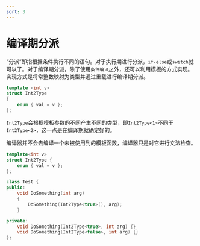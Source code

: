 ```yaml
---
sort: 3
---
```


#  编译期分派

“分派”即指根据条件执行不同的语句。对于执行期进行分派，`if-else`或`switch`就可以了。对于编译期分派，除了使用`条件编译`之外，还可以利用模板的方式实现。实现方式是将常整数映射为类型并通过重载进行编译期分派。

```cpp
template <int v>
struct Int2Type
{
    enum { val = v };
};
```

`Int2Type`会根据模板参数的不同产生不同的类型，即`Int2Type<1>`不同于`Int2Type<2>`，这一点是在编译期就确定好的。

编译器并不会去编译一个未被使用到的模板函数，编译器只是对它进行文法检查。

```cpp
template<int v>
struct Int2Type {
    enum { val = v };
};

class Test {
public:
    void DoSomething(int arg)
    {
        DoSomething(Int2Type<true>(), arg);
    }

private:
    void DoSomething(Int2Type<true>, int arg) {}
    void DoSomething(Int2Type<false>, int arg) {}
};
```